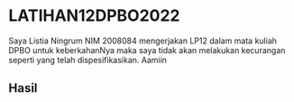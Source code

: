 # LATIHAN12DPBO2022

Saya Listia Ningrum NIM 2008084 mengerjakan LP12 dalam mata kuliah DPBO untuk keberkahanNya maka saya tidak akan melakukan kecurangan seperti yang telah dispesifikasikan. Aamiin

## Hasil
